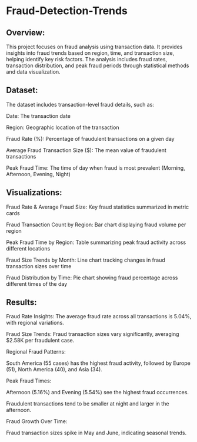 # Fraud-Detection-Trends

## Overview:

This project focuses on fraud analysis using transaction data. It provides insights into fraud trends based on region, time, and transaction size, helping identify key risk factors. The analysis includes fraud rates, transaction distribution, and peak fraud periods through statistical methods and data visualization.

## Dataset:

The dataset includes transaction-level fraud details, such as:

Date: The transaction date

Region: Geographic location of the transaction

Fraud Rate (%): Percentage of fraudulent transactions on a given day

Average Fraud Transaction Size ($): The mean value of fraudulent transactions

Peak Fraud Time: The time of day when fraud is most prevalent (Morning, Afternoon, Evening, Night)

## Visualizations:

Fraud Rate & Average Fraud Size: Key fraud statistics summarized in metric cards

Fraud Transaction Count by Region: Bar chart displaying fraud volume per region

Peak Fraud Time by Region: Table summarizing peak fraud activity across different locations

Fraud Size Trends by Month: Line chart tracking changes in fraud transaction sizes over time

Fraud Distribution by Time: Pie chart showing fraud percentage across different times of the day

## Results:

Fraud Rate Insights: The average fraud rate across all transactions is 5.04%, with regional variations.

Fraud Size Trends: Fraud transaction sizes vary significantly, averaging $2.58K per fraudulent case.

Regional Fraud Patterns:

South America (55 cases) has the highest fraud activity, followed by Europe (51), North America (40), and Asia (34).

Peak Fraud Times:

Afternoon (5.16%) and Evening (5.54%) see the highest fraud occurrences.

Fraudulent transactions tend to be smaller at night and larger in the afternoon.

Fraud Growth Over Time:

Fraud transaction sizes spike in May and June, indicating seasonal trends.

